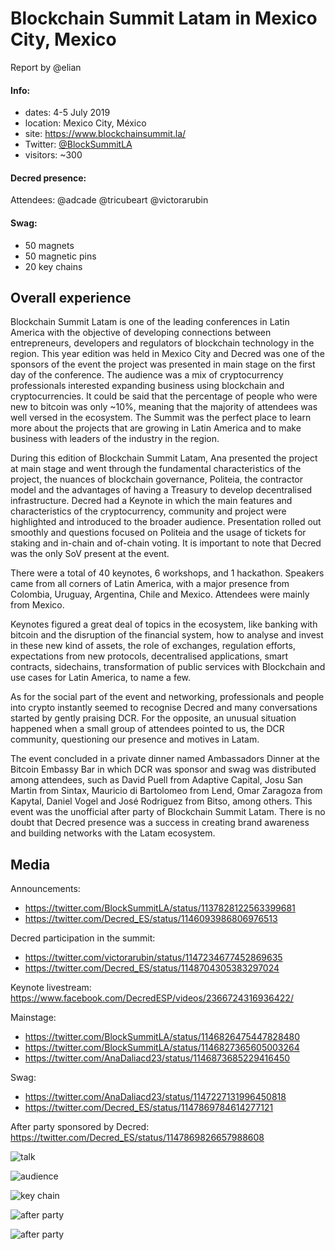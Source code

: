 # Blockchain Summit Latam in Mexico City, Mexico

Report by @elian

#### Info:

- dates: 4-5 July 2019
- location: Mexico City, México
- site: https://www.blockchainsummit.la/
- Twitter: [@BlockSummitLA](https://twitter.com/BlockSummitLA)
- visitors: ~300

#### Decred presence:

Attendees: @adcade @tricubeart @victorarubin

#### Swag:

- 50 magnets
- 50 magnetic pins
- 20 key chains

## Overall experience

Blockchain Summit Latam is one of the leading conferences in Latin America with the objective of developing connections between entrepreneurs, developers and regulators of blockchain technology in the region. This year edition was held in Mexico City and Decred was one of the sponsors of the event the project was presented in main stage on the first day of the conference. The audience was a mix of cryptocurrency professionals interested expanding business using blockchain and cryptocurrencies. It could be said that the percentage of people who were new to bitcoin was only ~10%, meaning that the majority of attendees was well versed in the ecosystem. The Summit was the perfect place to learn more about the projects that are growing in Latin America and to make business with leaders of the industry in the region.

During this edition of Blockchain Summit Latam, Ana presented the project at main stage and went through the fundamental characteristics of the project, the nuances of blockchain governance, Politeia, the contractor model and the advantages of having a Treasury to develop decentralised infrastructure. Decred had a Keynote in which the main features and characteristics of the cryptocurrency, community and project were highlighted and introduced to the broader audience. Presentation rolled out smoothly and questions focused on Politeia and the usage of tickets for staking and in-chain and of-chain voting. It is important to note that Decred was the only SoV present at the event.

There were a total of 40 keynotes, 6 workshops, and 1 hackathon. Speakers came from all corners of Latin America, with a major presence from Colombia, Uruguay, Argentina, Chile and Mexico. Attendees were mainly from Mexico.

Keynotes figured a great deal of topics in the ecosystem, like banking with bitcoin and the disruption of the financial system, how to analyse and invest in these new kind of assets, the role of exchanges, regulation efforts, expectations from new protocols, decentralised applications, smart contracts, sidechains, transformation of public services with Blockchain and use cases for Latin America, to name a few.

As for the social part of the event and networking, professionals and people into crypto instantly seemed to recognise Decred and many conversations started by gently praising DCR. For the opposite, an unusual situation happened when a small group of attendees pointed to us, the DCR community, questioning our presence and motives in Latam.

The event concluded in a private dinner named Ambassadors Dinner at the Bitcoin Embassy Bar in which DCR was sponsor and swag was distributed among attendees, such as David Puell from Adaptive Capital, Josu San Martin from Sintax, Mauricio di Bartolomeo from Lend, Omar Zaragoza from Kapytal, Daniel Vogel and José Rodriguez from Bitso, among others. This event was the unofficial after party of Blockchain Summit Latam. There is no doubt that Decred presence was a success in creating brand awareness and building networks with the Latam ecosystem.

## Media

Announcements:

- https://twitter.com/BlockSummitLA/status/1137828122563399681
- https://twitter.com/Decred_ES/status/1146093986806976513

Decred participation in the summit:

- https://twitter.com/victorarubin/status/1147234677452869635
- https://twitter.com/Decred_ES/status/1148704305383297024

Keynote livestream: https://www.facebook.com/DecredESP/videos/2366724316936422/

Mainstage:

- https://twitter.com/BlockSummitLA/status/1146826475447828480
- https://twitter.com/BlockSummitLA/status/1146827365605003264
- https://twitter.com/AnaDaliacd23/status/1146873685229416450

Swag:

- https://twitter.com/AnaDaliacd23/status/1147227131996450818
- https://twitter.com/Decred_ES/status/1147869784614277121

After party sponsored by Decred: https://twitter.com/Decred_ES/status/1147869826657988608

![talk](https://pbs.twimg.com/media/D-qDiMzXYAEsCDh.jpg "talk")

![audience](https://pbs.twimg.com/media/D_EEbI3VAAALL1d.jpg "audience")

![key chain](https://pbs.twimg.com/media/D-vE_mSXkAALbiU.jpg "key chain")

![after party](https://pbs.twimg.com/media/D-4NgBMXUAIfOuo.jpg "after party")

![after party](https://pbs.twimg.com/media/D-4Ngy_WkAAm6d6.jpg "after party")

